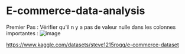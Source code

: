# E-commerce-data-analysis

Premier Pas : 
Vérifier qu'il n y a pas de valeur nulle dans les colonnes importantes : 
![image](https://github.com/user-attachments/assets/383845f7-da51-468c-aaea-14a7e2d0f906)


https://www.kaggle.com/datasets/steve1215rogg/e-commerce-dataset
